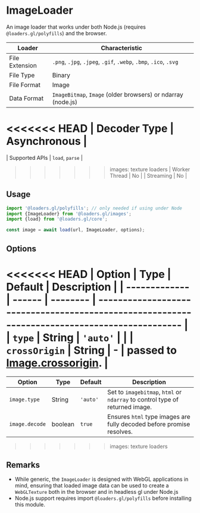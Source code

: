 # ImageLoader

An image loader that works under both Node.js (requires `@loaders.gl/polyfills`) and the browser.

| Loader         | Characteristic                                                   |
| -------------- | ---------------------------------------------------------------- |
| File Extension | `.png`, `.jpg`, `.jpeg`, `.gif`, `.webp`, `.bmp`, `.ico`, `.svg` |
| File Type      | Binary                                                           |
| File Format    | Image                                                            |
| Data Format    | `ImageBitmap`, `Image` (older browsers) or ndarray (node.js)     |

<<<<<<< HEAD
| Decoder Type | Asynchronous |
=======
| Supported APIs | `load`, `parse` |

> > > > > > > images: texture loaders
> > > > > > > | Worker Thread | No |
> > > > > > > | Streaming | No |

## Usage

```js
import '@loaders.gl/polyfills'; // only needed if using under Node
import {ImageLoader} from '@loaders.gl/images';
import {load} from '@loaders.gl/core';

const image = await load(url, ImageLoader, options);
```

## Options

<<<<<<< HEAD
| Option | Type | Default | Description |
| ------------- | ------ | -------- | --------------------------------------------------------------------------------------------- |
| `type` | String | `'auto'` | |
| `crossOrigin` | String | - | passed to [Image.crossorigin](https://developer.mozilla.org/en-US/docs/Web/HTML/Element/img). |
=======
| Option | Type | Default | Description |
| -------------- | ------- | -------- | ---------------------------------------------------------------------------- |
| `image.type` | String | `'auto'` | Set to `imagebitmap`, `html` or `ndarray` to control type of returned image. |
| `image.decode` | boolean | `true` | Ensures `html` type images are fully decoded before promise resolves. |

> > > > > > > images: texture loaders

## Remarks

- While generic, the `ImageLoader` is designed with WebGL applications in mind, ensuring that loaded image data can be used to create a `WebGLTexture` both in the browser and in headless gl under Node.js
- Node.js support requires import `@loaders.gl/polyfills` before installing this module.
